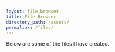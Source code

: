 ```yaml
---
layout: file_browser
title: File Browser
directory_path: /assets/
permalink: /files/
---
```

Below are some of the files I have created.